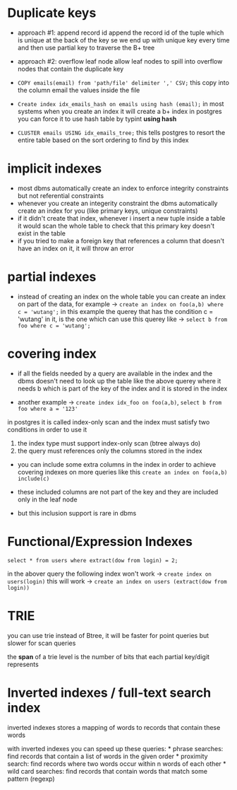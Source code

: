 # Duplicate keys

* approach #1: append record id 
  append the record id of the tuple which is unique at the back of the key 
  se we end up with unique key every time and then use partial key to traverse the B+ tree
* approach #2: overflow leaf node 
  allow leaf nodes to spill into overflow nodes that contain the duplicate key


* `COPY emails(email) from 'path/file' delimiter ',' CSV;`
  this copy into the column email the values inside the file 


* `Create index idx_emails_hash on emails using hash (email);`
  in most systems when you create an index it will create a b+ index 
  in postgres you can force it to use hash table by typint **using hash**
  
  
* `CLUSTER emails USING idx_emails_tree;` 
  this tells postgres to resort the entire table based on the sort ordering to find by this index

# implicit indexes
* most dbms automatically create an index to enforce integrity constraints but not referential constraints
* whenever you create an integerity constraint the dbms automatically create an index for you (like primary keys, unique constraints)
* if it didn't create that index, whenever i insert a new tuple inside a table it would scan the whole table to check that
  this primary key doesn't exist in the table
* if you tried to make a foreign key that references a column that doesn't have an index on it, it will throw an error  

# partial indexes

* instead of creating an index on the whole table you can create an index on part of the data, 
  for example -> `create an index on foo(a,b) where c = 'wutang';` 
  in this example the querey that has the condition c = 'wutang' in it, is the one which can use this querey
  like -> `select b from foo where c = 'wutang';`
  
# covering index

* if all the fields needed by a query are available in the index and the dbms doesn't need to look up the table 
  like the above querey where it needs b which is part of the key of the index and it is stored in the index

* another example -> `create index idx_foo on foo(a,b)`, `select b from foo where a = '123'`

in postgres it is called index-only scan and the index must satisfy two conditions in order to use it
1. the index type must support index-only scan (btree always do)
2. the query must references only the columns stored in the index 
   
* you can include some extra columns in the index in order to achieve covering indexes on more queries like this 
  `create an index on foo(a,b) include(c)`

* these included columns are not part of the key and they are included only in the leaf node
* but this inclusion support is rare in dbms

# Functional/Expression Indexes

`select * from users where extract(dow from login) = 2;` 

in the abover query the following index won't work -> `create index on users(login)`
this will work -> `create an index on users (extract(dow from login))` 


# TRIE

you can use trie instead of Btree,
it will be faster for point queries but slower for scan queries

the **span** of a trie level is the number of bits that each partial key/digit represents

# Inverted indexes / full-text search index 

inverted indexes stores a mapping of words to records that contain these words

with inverted indexes you can speed up these queries:
    * phrase searches: find records that contain a list of words in the given order
    * proximity search: find records where two words occur within n words of each other 
    * wild card searches: find records that contain words that match some pattern (regexp)
